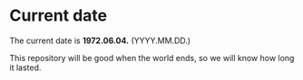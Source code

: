 # Current date

The current date is **1972.06.04.** (YYYY.MM.DD.)

This repository will be good when the world ends, so we will know how long it lasted.